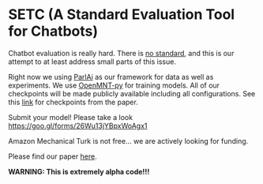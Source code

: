 # SETC (A Standard Evaluation Tool for Chatbots)
Chatbot evaluation is really hard. There is [no standard](http://www.seas.upenn.edu/~joao/chatbot_human_evaluation.pdf), and this is our attempt to at least address small parts of this issue.

Right now we using [ParlAi](http://parl.ai/) as our framework for data as well as experiments. We use [OpenMNT-py](https://github.com/OpenNMT/OpenNMT-py) for training models. All of our checkpoints will be made publicly available including all configurations. See this [link](http://chatbot-eval-data.s3-accelerate.amazonaws.com/results/available_checkpoints.txt) for checkpoints from the paper. 

Submit your model! Please take a look https://goo.gl/forms/26Wu13jYBpxWoAgx1

Amazon Mechanical Turk is not free... we are actively looking for funding.

Please find our paper [here](Chatbot_Evaluation_2018_COLING.pdf).

**WARNING: This is extremely alpha code!!!**


